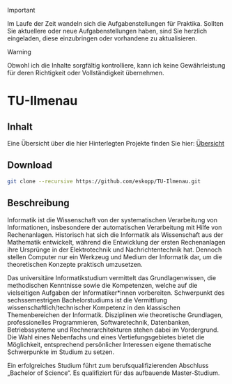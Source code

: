 > [!IMPORTANT]  
> Im Laufe der Zeit wandeln sich die Aufgabenstellungen für Praktika. Sollten Sie aktuellere oder neue Aufgabenstellungen haben, sind Sie herzlich eingeladen, diese einzubringen oder vorhandene zu aktualisieren.


>[!WARNING]
> Obwohl ich die Inhalte sorgfältig kontrolliere, kann ich keine Gewährleistung für deren Richtigkeit oder Vollständigkeit übernehmen.
# TU-Ilmenau

## Inhalt
Eine Übersicht über die hier Hinterlegten Projekte finden Sie hier: [Übersicht](./Inhalt.md)

## Download

```bash
git clone --recursive https://github.com/eskopp/TU-Ilmenau.git
```


## Beschreibung
Informatik ist die Wissenschaft von der systematischen Verarbeitung von Informationen, insbesondere der automatischen Verarbeitung mit Hilfe von Rechenanlagen. Historisch hat sich die Informatik als Wissenschaft aus der Mathematik entwickelt, während die Entwicklung der ersten Rechenanlagen ihre Ursprünge in der Elektrotechnik und Nachrichtentechnik hat. Dennoch stellen Computer nur ein Werkzeug und Medium der Informatik dar, um die theoretischen Konzepte praktisch umzusetzen.

Das universitäre Informatikstudium vermittelt das Grundlagenwissen, die methodischen Kenntnisse sowie die Kompetenzen, welche auf die vielseitigen Aufgaben der Informatiker*innen vorbereiten. Schwerpunkt des sechssemestrigen Bachelorstudiums ist die Vermittlung wissenschaftlich/technischer Kompetenz in den klassischen Themenbereichen der Informatik. Disziplinen wie theoretische Grundlagen, professionelles Programmieren, Softwaretechnik, Datenbanken, Betriebssysteme und Rechnerarchitekturen stehen dabei im Vordergrund. Die Wahl eines Nebenfachs und eines Vertiefungsgebietes bietet die Möglichkeit, entsprechend persönlicher Interessen eigene thematische Schwerpunkte im Studium zu setzen.

Ein erfolgreiches Studium führt zum berufsqualifizierenden Abschluss „Bachelor of Science“. Es qualifiziert für das aufbauende Master-Studium.  


